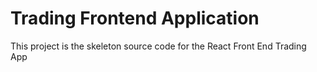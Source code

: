 # Trading Frontend Application

This project is the skeleton source code for the React Front End Trading App
